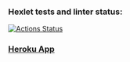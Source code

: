 ### Hexlet tests and linter status:
[![Actions Status](https://github.com/KatherinaFed/frontend-project-lvl4/workflows/hexlet-check/badge.svg)](https://github.com/KatherinaFed/frontend-project-lvl4/actions)

### [Heroku App](https://aqueous-savannah-88690.herokuapp.com/)